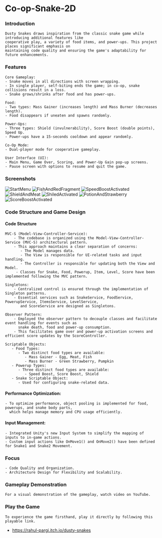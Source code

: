 # Co-op-Snake-2D
 
### Introduction

    Dusty Snakes draws inspiration from the classic snake game while introducing additional features like
    cooperative play, a variety of food items, and power-ups. This project places significant emphasis on 
    maintaining code quality and ensuring the game's adaptability for future enhancements.

### Features
    Core Gameplay: 
    - Snake moves in all directions with screen wrapping. 
    - In single player, self-biting ends the game; in co-op, snake collisions result in a loss. 
    - Snake grows/shrinks after food and has power-ups.

    Food: 
    - Two types: Mass Gainer (increases length) and Mass Burner (decreases length). 
    - Food disappears if uneaten and spawns randomly.

    Power-Ups:
    - Three types: Shield (invulnerability), Score Boost (double points), Speed Up. 
    - Power-ups have a 15-seconds cooldown and appear randomly.

    Co-Op Mode: 
    - Dual-player mode for cooperative gameplay.

    User Interface (UI): 
    - Main Menu, Game Over, Scoring, and Power-Up Gain pop-up screens.
    - Pause screen with options to resume and quit the game.
    
### Screenshots
   ![StartMenu](./Screenshots/StartMenu.png)
   ![FishAndRedFragment](./Screenshots/FishAndRedFragment.png)
   ![SpeedBoostActivated](./Screenshots/SpeedBoostActivated.png)
   ![ShieldAndMeat](./Screenshots/ShieldAndMeat.png)
   ![ShiledActivated](./Screenshots/ShiledActivated.png)
   ![PotionAndStrawberry](./Screenshots/PotionAndStrawberry.png)
   ![ScoreBoostActivated](./Screenshots/ScoreBoostActivated.png)
   
  
### Code Structure and Game Design

 #### Code Structure
    MVC-S (Model-View-Controller-Service):
        - The codebase is organized using the Model-View-Controller-Service (MVC-S) architectural pattern.
        - This approach maintains a clear separation of concerns:
           - The Model manages data.
           - The View is responsible for UI-related tasks and input handling.
           - The Controller is responsible for updating both the View and Model.
         - Classes for Snake, Food, Powerup, Item, Level, Score have been implemented following the MVC pattern.

    Singletons:
        - Centralized control is ensured through the implementation of Singleton patterns.
        - Essential services such as SnakeService, FoodService, PowerupService, ItemsService, LevelService,
           and ScoreService are designed as Singletons.
           
    Observer Pattern:
        - Employed the observer pattern to decouple classes and facilitate event handling for events such as 
          snake death, food and power-up consumption.
        - This facilitates game over and power-up activation screens and efficient score updates by the ScoreController.
    
    Scriptable Objects:
       - Food Types:
          - Two distinct food types are available:
             - Mass Gainer - Egg, Meat, Fish
             - Mass Burner - Green Strawberry, Pumpkin
       - Powerup Types:
          - Three distinct food types are available:
             - Speed Boost, Score Boost, Shield
       - Snake Scriptable Object:
          - Used for configuring snake-related data.

 #### Performance Optimization:

    - To optimize performance, object pooling is implemented for food, powerups, and snake body parts, 
      which helps manage memory and CPU usage efficiently.
      
#### Input Management:

    - Integrated Unity's new Input System to simplify the mapping of inputs to in-game actions. 
    - Custom input actions like OnMove1() and OnMove2() have been defined for Snake1 and Snake2 Movement.

### Focus

    - Code Quality and Organization.
    - Architecture Design for Flexibility and Scalability.

### Gameplay Demonstration

    For a visual demonstration of the gameplay, watch video on YouTube.

### Play the Game

    To experience the game firsthand, play it directly by following this playable link.
   - https://rahul-pargi.itch.io/dusty-snakes
